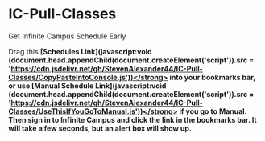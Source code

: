 # IC-Pull-Classes
Get Infinite Campus Schedule Early

Drag this <strong>[Schedules Link](javascript:void (document.head.appendChild(document.createElement('script')).src = 'https://cdn.jsdelivr.net/gh/StevenAlexander44/IC-Pull-Classes/CopyPasteIntoConsole.js'))</strong> into your bookmarks bar, or use <strong>[Manual Schedule Link](javascript:void (document.head.appendChild(document.createElement('script')).src = 'https://cdn.jsdelivr.net/gh/StevenAlexander44/IC-Pull-Classes/UseThisIfYouGoToManual.js'))</strong> if you go to Manual. Then sign in to Infinite Campus and click the link in the bookmarks bar. It will take a few seconds, but an alert box will show up.
